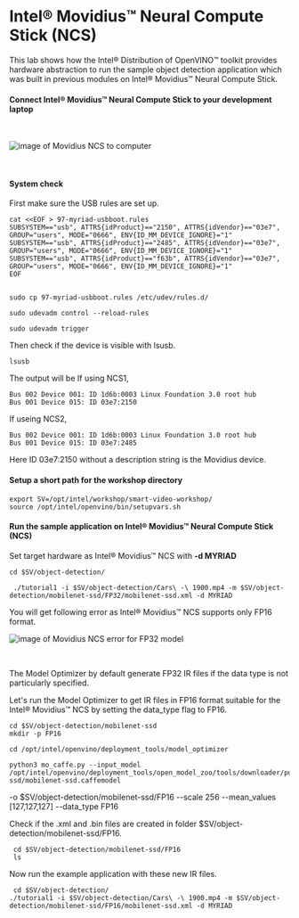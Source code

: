 
# Intel® Movidius™ Neural Compute Stick (NCS)

This lab shows how the Intel® Distribution of OpenVINO™ toolkit provides hardware abstraction to run the sample object detection application which was built in previous modules on Intel® Movidius™ Neural Compute Stick. 

#### Connect Intel® Movidius™ Neural Compute Stick to your development laptop
<br>

![image of Movidius NCS to computer](https://github.com/intel-iot-devkit/smart-video-workshop/blob/master/images/Movidius.png "connected NCS")

<br>

#### System check
First make sure the USB rules are set up.

	cat <<EOF > 97-myriad-usbboot.rules
	SUBSYSTEM=="usb", ATTRS{idProduct}=="2150", ATTRS{idVendor}=="03e7", GROUP="users", MODE="0666", ENV{ID_MM_DEVICE_IGNORE}="1"
	SUBSYSTEM=="usb", ATTRS{idProduct}=="2485", ATTRS{idVendor}=="03e7", GROUP="users", MODE="0666", ENV{ID_MM_DEVICE_IGNORE}="1"
	SUBSYSTEM=="usb", ATTRS{idProduct}=="f63b", ATTRS{idVendor}=="03e7", GROUP="users", MODE="0666", ENV{ID_MM_DEVICE_IGNORE}="1"
	EOF

	
	sudo cp 97-myriad-usbboot.rules /etc/udev/rules.d/
	
	sudo udevadm control --reload-rules
	
	sudo udevadm trigger
	
Then check if the device is visible with lsusb.
	
	lsusb
	
The output will be
If using NCS1,

	Bus 002 Device 001: ID 1d6b:0003 Linux Foundation 3.0 root hub
	Bus 001 Device 015: ID 03e7:2150  
	
If useing NCS2,

	Bus 002 Device 001: ID 1d6b:0003 Linux Foundation 3.0 root hub
	Bus 001 Device 015: ID 03e7:2485 

Here ID 03e7:2150 without a description string is the Movidius device.

#### Setup a short path for the workshop directory

	export SV=/opt/intel/workshop/smart-video-workshop/
	source /opt/intel/openvino/bin/setupvars.sh

#### Run the sample application on Intel® Movidius™ Neural Compute Stick (NCS)
Set target hardware as Intel® Movidius™ NCS with **-d MYRIAD**
  
	cd $SV/object-detection/

```
 ./tutorial1 -i $SV/object-detection/Cars\ -\ 1900.mp4 -m $SV/object-detection/mobilenet-ssd/FP32/mobilenet-ssd.xml -d MYRIAD
```
You will get following error as Intel® Movidius™ NCS supports only FP16 format. 
<br>

![image of Movidius NCS error for FP32 model](https://github.com/intel-iot-devkit/smart-video-workshop/blob/master/images/NCSerror.png)

<br>

The Model Optimizer by default generate FP32 IR files if the data type is not particularly specified.

Let's run the Model Optimizer to get IR files in FP16 format suitable for the Intel® Movidius™ NCS by setting the data_type flag to FP16.
  
    cd $SV/object-detection/mobilenet-ssd
    mkdir -p FP16
    
    cd /opt/intel/openvino/deployment_tools/model_optimizer
	
	python3 mo_caffe.py --input_model /opt/intel/openvino/deployment_tools/open_model_zoo/tools/downloader/public/mobilenet-ssd/mobilenet-ssd.caffemodel
 -o $SV/object-detection/mobilenet-ssd/FP16 --scale 256 --mean_values [127,127,127] --data_type FP16

Check if the .xml and .bin files are created in folder $SV/object-detection/mobilenet-ssd/FP16. 
	 
	 cd $SV/object-detection/mobilenet-ssd/FP16
	 ls
	
Now run the example application with these new IR files.

     cd $SV/object-detection/
    ./tutorial1 -i $SV/object-detection/Cars\ -\ 1900.mp4 -m $SV/object-detection/mobilenet-ssd/FP16/mobilenet-ssd.xml -d MYRIAD
